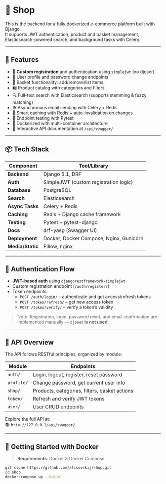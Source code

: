 # 🛒 Shop

This is the backend for a fully dockerized e-commerce platform built with Django.  
It supports JWT authentication, product and basket management, Elasticsearch-powered search, and background tasks with Celery.

---

## 🚀 Features

- 🔐 **Custom registration** and authentication using `simplejwt` (no djoser)
- 👤 User profile and password change endpoints
- 🛒 Basket functionality: add/remove/list items
- 🛍 Product catalog with categories and filters
- 🔍 Full-text search with Elasticsearch (supports stemming & fuzzy matching)
- ⚙️ Asynchronous email sending with Celery + Redis
- 🧠 Smart caching with Redis + auto-invalidation on changes
- 🧪 Endpoint testing with Pytest
- 🐋 Dockerized with multi-container architecture
- 📄 Interactive API documentation at `/api/swagger/`

---

## 📦 Tech Stack

| Component        | Tool/Library                          |
|------------------|----------------------------------------|
| **Backend**      | Django 5.1, DRF                        |
| **Auth**         | SimpleJWT (custom registration logic) |
| **Database**     | PostgreSQL                            |
| **Search**       | Elasticsearch                         |
| **Async Tasks**  | Celery + Redis                        |
| **Caching**      | Redis + Django cache framework        |
| **Testing**      | Pytest + pytest-django                |
| **Docs**         | drf-yasg (Swagger UI)                 |
| **Deployment**   | Docker, Docker Compose, Nginx, Gunicorn |
| **Media/Static** | Pillow, nginx                         |

---

## 🔐 Authentication Flow

- **JWT-based auth** using `djangorestframework-simplejwt`
- Custom registration endpoint (`/auth/register/`)
- Token endpoints:
  - `POST /auth/login/` – authenticate and get access/refresh tokens
  - `POST /token/refresh/` – get new access token
  - `POST /token/verify/` – verify a token’s validity

> Note: Registration, login, password reset, and email confirmation are implemented manually — **`djoser` is not used**.

---

## 📂 API Overview

The API follows RESTful principles, organized by module:

| Module        | Endpoints                                      |
|---------------|------------------------------------------------|
| `auth/`       | Login, logout, register, reset password        |
| `profile/`    | Change password, get current user info         |
| `shop/`       | Products, categories, filters, basket actions  |
| `token/`      | Refresh and verify JWT tokens                  |
| `user/`       | User CRUD endpoints                            |

Explore the full API at:  
📚 `http://127.0.0.1/api/swagger/`

---

## 🐳 Getting Started with Docker

> **Requirements**: Docker & Docker Compose

```bash
git clone https://github.com/alisovskij/shop.git
cd shop
docker-compose up --build

